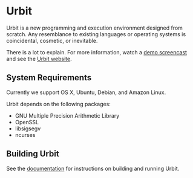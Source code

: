 Urbit
=====

Urbit is a new programming and execution environment designed from scratch. Any
resemblance to existing languages or operating systems is coincidental,
cosmetic, or inevitable.

There is a lot to explain. For more information, watch a [demo screencast][1]
and see the [Urbit website][2].

System Requirements
-------------------

Currently we support OS X, Ubuntu, Debian, and Amazon Linux.

Urbit depends on the following packages:

-  GNU Multiple Precision Arithmetic Library
-  OpenSSL
-  libsigsegv
-  ncurses

Building Urbit
--------------

See the [documentation][3] for instructions on building and running Urbit.

[1]: http://vimeo.com/75312418
[2]: http://www.urbit.org/
[3]: http://www.urbit.org/doc/
